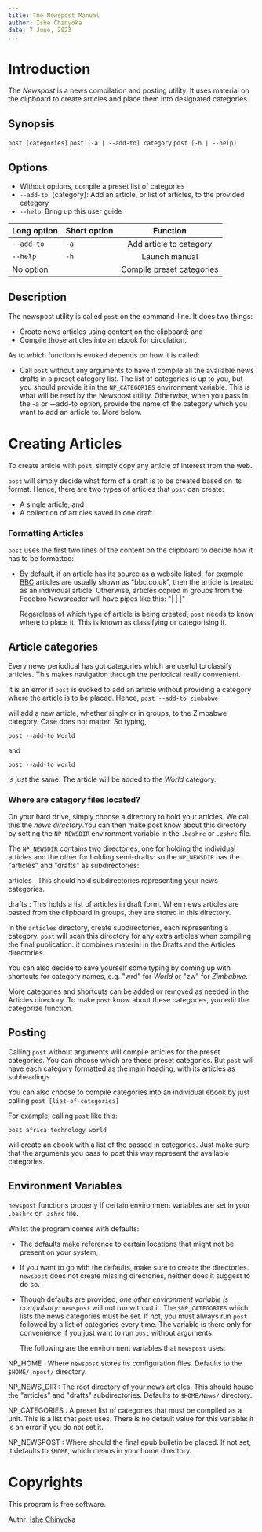 ```yaml
---
title: The Newspost Manual
author: Ishe Chinyoka
date: 7 June, 2023
...
```


# Introduction

The *Newspost* is a news compilation and posting utility. It uses
material on the clipboard to create articles and place them into
designated categories.

## Synopsis

`post [categories]`
`post [-a | --add-to] category`
`post [-h | --help]`

## Options

- Without options, compile a preset list of categories
- `--add-to`: {category}: Add an article, or list of articles, to the
    provided category
- `--help`: Bring up this user guide



| Long option | Short option | Function |
| :------ | :------- | :------------: |
| `--add-to` | `-a` | Add article to category |
| `--help` | `-h` | Launch manual |
| No option | | Compile preset categories |


## Description

The newspost utility is called `post` on the command-line. It does two
things:

+ Create news articles using content on the clipboard; and
+ Compile those articles into an ebook for circulation.

As to which function is evoked depends on how it is called:

- Call `post` without any arguments to have it compile all the
    available news drafts in a preset category list. The list of
    categories is up to you, but you should provide it in the
    `NP_CATEGORIES` environment variable. This is what will be read
    by the Newspost utility.
    Otherwise, when you pass in the -a or --add-to option, provide the
    name of the category which you want to add an article to. More
    below.

# Creating Articles

To create article with `post`, simply copy any article of interest
from the web.

`post` will simply decide what form of a draft is to be created based
on its format. Hence, there are two types of articles that `post` can
create:

- A single article; and
- A collection of articles saved in one draft.

### Formatting Articles

`post` uses the first two lines of the content on the clipboard to
decide how it has to be formatted:

- By default, if an article has its source as a website listed, for
    example [BBC](https://news.bbc.co.uk/) articles are usually shown
    as "bbc.co.uk", then the article is treated as an individual
    article.
    Otherwise, articles copied in groups from the Feedbro Newsreader
    will have pipes like this: "| | |"

    Regardless of which type of article is being created, `post` needs
    to know where to place it. This is known as classifying or
    categorising it.

## Article categories

Every news periodical has got categories which are useful to classify
articles. This makes navigation through the periodical really
convenient.

It is an error if `post` is evoked to add an article without providing
a category where the article is to be placed. Hence,
`post --add-to zimbabwe`

will add a new article, whether singly or in groups, to the Zimbabwe
category. Case does not matter. So typing,

`post --add-to World`

and 

`post --add-to world`

is just the same. The article will be added to the _World_ category.

### Where are category files located?

On your hard drive, simply choose a directory to hold your articles. We call this the *news directory*.You can then make post know about this directory by setting the `NP_NEWSDIR` environment variable in the `.bashrc` or `.zshrc` file.


The `NP_NEWSDIR` contains two directories, one for holding the
individual articles and the other for holding semi-drafts: so the
`NP_NEWSDIR` has the "articles" and "drafts" as subdirectories:

articles
:  This should hold subdirectories representing your news categories.

drafts
:  This holds a list of articles in draft form. When news articles are
pasted from the clipboard in groups, they are stored in this
directory.


In the `articles` directory, create subdirectories, each representing
a category. `post` will scan this directory for any extra articles
when compiling the final publication: it combines material in the
Drafts and the Articles directories. 

You can also decide to save yourself some typing by coming up with
shortcuts for category names, e.g. "wrd" for *World* or "zw" for
*Zimbabwe.* 

More categories and shortcuts can be added or removed as needed in the
Articles directory. To make `post` know about these categories, you
edit the categorize function.



## Posting

Calling `post` without arguments will compile articles for the preset
categories. You can choose which are these preset categories. But
`post` will have each category formatted as the main heading, with its
articles as subheadings.

You can also choose to compile categories into an individual ebook by
just calling `post [list-of-categories]`

For example, calling `post` like this:

```
post africa technology world
```



will create an ebook with a list of the passed in categories. Just
make sure that the arguments you pass to post this way represent the
available categories.

## Environment Variables

`newspost` functions properly if certain environment variables are set
in your `.bashrc` or `.zshrc` file.


Whilst the program comes with defaults:

- The defaults make reference to certain locations that might not be
    present on your system;
- If you want to go with the defaults, make sure to create the
    directories. `newspost` does not create missing directories,
    neither does it suggest to do so.
- Though defaults are provided, *one other environment variable is
    compulsory:* `newspost` will not run without it. The
    `$NP_CATEGORIES` which lists the news categories must be set. If
    not, you must always run `post` followed by a list of categories
    every time. The variable is there only for convenience if you just
    want to run `post` without arguments.

    The following are the environment variables that `newspost` uses:

NP_HOME
:  Where `newspost` stores its configuration files. Defaults to
    the `$HOME/.npost/` directory.

NP_NEWS_DIR
:  The root directory of your news articles. This should house the
"articles" and "drafts" subdirectories. Defaults to
`$HOME/News/` directory.

NP_CATEGORIES
:  A preset list of categories that must be compiled as a unit. This
is a list that `post` uses. There is no default value for this
variable: it is an error if you do not set it.

NP_NEWSPOST
: Where should the final epub bulletin be placed. If not set, it
defaults to `$HOME`, which means in your home directory.



# Copyrights

This program is free software.

Authr: [Ishe Chinyoka](https://www.chinyoka.com/)
